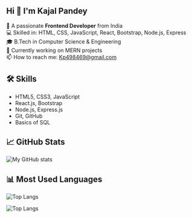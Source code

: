 ## Hi 👋 I'm Kajal Pandey

🎯 A passionate **Frontend Developer** from India  
💻 Skilled in: HTML, CSS, JavaScript, React, Bootstrap, Node.js, Express  
🎓 B.Tech in Computer Science & Engineering  
🚀 Currently working on MERN projects  
📫 How to reach me: Kp498469@gmail.com

## 🛠 Skills
- HTML5, CSS3, JavaScript
- React.js, Bootstrap
- Node.js, Express.js
- Git, GitHub
- Basics of SQL


## 📈 GitHub Stats
![My GitHub stats](https://github-readme-stats.vercel.app/api?username=Prachi7905&show_icons=true&theme=radical)


## 📊 Most Used Languages
![Top Langs](https://github-readme-stats.vercel.app/api/top-langs/?username=Prachi7905&layout=compact&theme=radical)


![Top Langs](https://github-readme-stats.vercel.app/api/top-langs/?username=Prachi7905&layout=compact&theme=radical)


